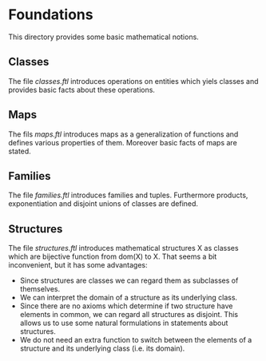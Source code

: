 # Foundations

This directory provides some basic mathematical notions.


## Classes

The file _classes.ftl_ introduces operations on entities which yiels classes and
provides basic facts about these operations.


## Maps

The fils _maps.ftl_ introduces maps as a generalization of functions and
defines various properties of them. Moreover basic facts of maps are stated.


## Families

The file _families.ftl_ introduces families and tuples. Furthermore products,
exponentiation and disjoint unions of classes are defined.


## Structures

The file _structures.ftl_ introduces mathematical structures X as classes which
are bijective function from dom(X) to X. That seems a bit inconvenient, but it
has some advantages:

* Since structures are classes we can regard them as subclasses of themselves.
* We can interpret the domain of a structure as its underlying class.
* Since there are no axioms which determine if two structure have elements in
  common, we can regard all structures as disjoint. This allows us to use some
  natural formulations in statements about structures.
* We do not need an extra function to switch between the elements of a structure
  and its underlying class (i.e. its domain).
